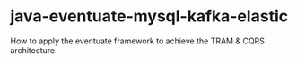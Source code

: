 # java-eventuate-mysql-kafka-elastic
How to apply the eventuate framework to achieve the TRAM &amp; CQRS architecture 
